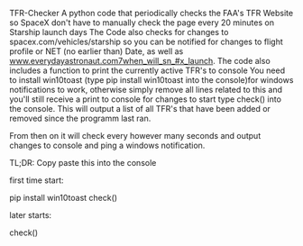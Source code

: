  TFR-Checker
A python code that periodically checks the FAA's TFR Website so SpaceX don't have to manually check the page every 20 minutes on Starship launch days
The Code also checks for changes to spacex.com/vehicles/starship so you can be notified for changes to flight profile or NET (no earlier than) Date, as well as www.everydayastronaut.com7when_will_sn_#x_launch. The code also includes a function to print the currently active TFR's to console
You need to install win10toast (type pip install win10toast into the console)for windows notifications to work, otherwise simply remove all lines related to this and you'll still receive a print to console for changes
to start type check() into the console. This will output a list of all TFR's that have been added or removed since the programm last ran.

From then on it will check every however many seconds and output changes to console and ping a windows notification.


TL;DR: Copy paste this into the console

first time start:

pip install win10toast
check()

later starts:

check()
